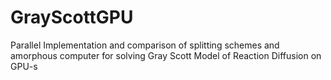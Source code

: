 GrayScottGPU
============

Parallel Implementation and comparison of splitting schemes and amorphous computer for solving Gray Scott Model of Reaction Diffusion on GPU-s
